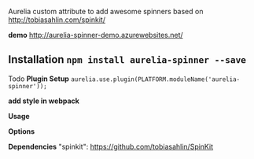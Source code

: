 Aurelia custom attribute to add awesome spinners based on http://tobiasahlin.com/spinkit/


**demo**
http://aurelia-spinner-demo.azurewebsites.net/

**Installation**
`npm install aurelia-spinner --save`
-------------
Todo
**Plugin Setup**
`aurelia.use.plugin(PLATFORM.moduleName('aurelia-spinner'));`

**add style in webpack**

**Usage**


  **Options**


  **Dependencies**
  "spinkit": https://github.com/tobiasahlin/SpinKit
